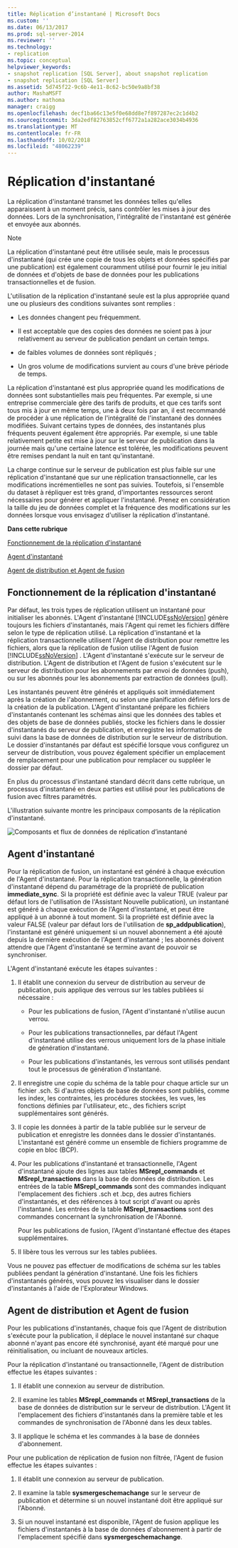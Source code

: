 ```yaml
---
title: Réplication d’instantané | Microsoft Docs
ms.custom: ''
ms.date: 06/13/2017
ms.prod: sql-server-2014
ms.reviewer: ''
ms.technology:
- replication
ms.topic: conceptual
helpviewer_keywords:
- snapshot replication [SQL Server], about snapshot replication
- snapshot replication [SQL Server]
ms.assetid: 5d745f22-9c6b-4e11-8c62-bc50e9a8bf38
author: MashaMSFT
ms.author: mathoma
manager: craigg
ms.openlocfilehash: decf1ba66c13e5f0e68dd8e7f897287ec2c1d4b2
ms.sourcegitcommit: 3da2edf82763852cff6772a1a282ace3034b4936
ms.translationtype: MT
ms.contentlocale: fr-FR
ms.lasthandoff: 10/02/2018
ms.locfileid: "48062239"
---
```

# <a name="snapshot-replication"></a>Réplication d'instantané
  La réplication d'instantané transmet les données telles qu'elles apparaissent à un moment précis, sans contrôler les mises à jour des données. Lors de la synchronisation, l'intégralité de l'instantané est générée et envoyée aux abonnés.  
  
> [!NOTE]  
>  La réplication d'instantané peut être utilisée seule, mais le processus d'instantané (qui crée une copie de tous les objets et données spécifiés par une publication) est également couramment utilisé pour fournir le jeu initial de données et d'objets de base de données pour les publications transactionnelles et de fusion.  
  
 L'utilisation de la réplication d'instantané seule est la plus appropriée quand une ou plusieurs des conditions suivantes sont remplies :  
  
-   Les données changent peu fréquemment.  
  
-   Il est acceptable que des copies des données ne soient pas à jour relativement au serveur de publication pendant un certain temps.  
  
-   de faibles volumes de données sont répliqués ;  
  
-   Un gros volume de modifications survient au cours d'une brève période de temps.  
  
 La réplication d'instantané est plus appropriée quand les modifications de données sont substantielles mais peu fréquentes. Par exemple, si une entreprise commerciale gère des tarifs de produits, et que ces tarifs sont tous mis à jour en même temps, une à deux fois par an, il est recommandé de procéder à une réplication de l'intégralité de l'instantané des données modifiées. Suivant certains types de données, des instantanés plus fréquents peuvent également être appropriés. Par exemple, si une table relativement petite est mise à jour sur le serveur de publication dans la journée mais qu'une certaine latence est tolérée, les modifications peuvent être remises pendant la nuit en tant qu'instantané.  
  
 La charge continue sur le serveur de publication est plus faible sur une réplication d'instantané que sur une réplication transactionnelle, car les modifications incrémentielles ne sont pas suivies. Toutefois, si l'ensemble du dataset à répliquer est très grand, d'importantes ressources seront nécessaires pour générer et appliquer l'instantané. Prenez en considération la taille du jeu de données complet et la fréquence des modifications sur les données lorsque vous envisagez d'utiliser la réplication d'instantané.  
  
 **Dans cette rubrique**  
  
 [Fonctionnement de la réplication d'instantané](#HowWorks)  
  
 [Agent d'instantané](#SnapshotAgent)  
  
 [Agent de distribution et Agent de fusion](#DistAgent)  
  
##  <a name="HowWorks"></a> Fonctionnement de la réplication d'instantané  
 Par défaut, les trois types de réplication utilisent un instantané pour initialiser les abonnés. L'Agent d'instantané [!INCLUDE[ssNoVersion](../../includes/ssnoversion-md.md)] génère toujours les fichiers d'instantanés, mais l'Agent qui remet les fichiers diffère selon le type de réplication utilisé. La réplication d'instantané et la réplication transactionnelle utilisent l'Agent de distribution pour remettre les fichiers, alors que la réplication de fusion utilise l'Agent de fusion [!INCLUDE[ssNoVersion](../../includes/ssnoversion-md.md)] . L'Agent d'instantané s'exécute sur le serveur de distribution. L'Agent de distribution et l'Agent de fusion s'exécutent sur le serveur de distribution pour les abonnements par envoi de données (push), ou sur les abonnés pour les abonnements par extraction de données (pull).  
  
 Les instantanés peuvent être générés et appliqués soit immédiatement après la création de l'abonnement, ou selon une planification définie lors de la création de la publication. L'Agent d'instantané prépare les fichiers d'instantanés contenant les schémas ainsi que les données des tables et des objets de base de données publiés, stocke les fichiers dans le dossier d'instantanés du serveur de publication, et enregistre les informations de suivi dans la base de données de distribution sur le serveur de distribution. Le dossier d'instantanés par défaut est spécifié lorsque vous configurez un serveur de distribution, vous pouvez également spécifier un emplacement de remplacement pour une publication pour remplacer ou suppléer le dossier par défaut.  
  
 En plus du processus d'instantané standard décrit dans cette rubrique, un processus d'instantané en deux parties est utilisé pour les publications de fusion avec filtres paramétrés.  
  
 L'illustration suivante montre les principaux composants de la réplication d'instantané.  
  
 ![Composants et flux de données de réplication d’instantané](media/snapshot.gif "Composants et flux de données de réplication d’instantané")  
  
##  <a name="SnapshotAgent"></a> Agent d'instantané  
 Pour la réplication de fusion, un instantané est généré à chaque exécution de l'Agent d'instantané. Pour la réplication transactionnelle, la génération d'instantané dépend du paramétrage de la propriété de publication **immediate_sync**. Si la propriété est définie avec la valeur TRUE (valeur par défaut lors de l'utilisation de l'Assistant Nouvelle publication), un instantané est généré à chaque exécution de l'Agent d'instantané, et peut être appliqué à un abonné à tout moment. Si la propriété est définie avec la valeur FALSE (valeur par défaut lors de l'utilisation de **sp_addpublication**), l'instantané est généré uniquement si un nouvel abonnement a été ajouté depuis la dernière exécution de l'Agent d'instantané ; les abonnés doivent attendre que l'Agent d'instantané se termine avant de pouvoir se synchroniser.  
  
 L'Agent d'instantané exécute les étapes suivantes :  
  
1.  Il établit une connexion du serveur de distribution au serveur de publication, puis applique des verrous sur les tables publiées si nécessaire :  
  
    -   Pour les publications de fusion, l'Agent d'instantané n'utilise aucun verrou.  
  
    -   Pour les publications transactionnelles, par défaut l'Agent d'instantané utilise des verrous uniquement lors de la phase initiale de génération d'instantané.  
  
    -   Pour les publications d'instantanés, les verrous sont utilisés pendant tout le processus de génération d'instantané.  
  
2.  Il enregistre une copie du schéma de la table pour chaque article sur un fichier .sch. Si d'autres objets de base de données sont publiés, comme les index, les contraintes, les procédures stockées, les vues, les fonctions définies par l'utilisateur, etc., des fichiers script supplémentaires sont générés.  
  
3.  Il copie les données à partir de la table publiée sur le serveur de publication et enregistre les données dans le dossier d'instantanés. L'instantané est généré comme un ensemble de fichiers programme de copie en bloc (BCP).  
  
4.  Pour les publications d'instantané et transactionnelle, l'Agent d'instantané ajoute des lignes aux tables **MSrepl_commands** et **MSrepl_transactions** dans la base de données de distribution. Les entrées de la table **MSrepl_commands** sont des commandes indiquant l'emplacement des fichiers .sch et .bcp, des autres fichiers d'instantanés, et des références à tout script d'avant ou après l'instantané. Les entrées de la table **MSrepl_transactions** sont des commandes concernant la synchronisation de l'Abonné.  
  
     Pour les publications de fusion, l'Agent d'instantané effectue des étapes supplémentaires.  
  
5.  Il libère tous les verrous sur les tables publiées.  
  
 Vous ne pouvez pas effectuer de modifications de schéma sur les tables publiées pendant la génération d'instantané. Une fois les fichiers d'instantanés générés, vous pouvez les visualiser dans le dossier d'instantanés à l'aide de l'Explorateur Windows.  
  
##  <a name="DistAgent"></a> Agent de distribution et Agent de fusion  
 Pour les publications d'instantanés, chaque fois que l'Agent de distribution s'exécute pour la publication, il déplace le nouvel instantané sur chaque abonné n'ayant pas encore été synchronisé, ayant été marqué pour une réinitialisation, ou incluant de nouveaux articles.  
  
 Pour la réplication d'instantané ou transactionnelle, l'Agent de distribution effectue les étapes suivantes :  
  
1.  Il établit une connexion au serveur de distribution.  
  
2.  Il examine les tables **MSrepl_commands** et **MSrepl_transactions** de la base de données de distribution sur le serveur de distribution. L'Agent lit l'emplacement des fichiers d'instantanés dans la première table et les commandes de synchronisation de l'Abonné dans les deux tables.  
  
3.  Il applique le schéma et les commandes à la base de données d'abonnement.  
  
 Pour une publication de réplication de fusion non filtrée, l'Agent de fusion effectue les étapes suivantes :  
  
1.  Il établit une connexion au serveur de publication.  
  
2.  Il examine la table **sysmergeschemachange** sur le serveur de publication et détermine si un nouvel instantané doit être appliqué sur l'Abonné.  
  
3.  Si un nouvel instantané est disponible, l'Agent de fusion applique les fichiers d'instantanés à la base de données d'abonnement à partir de l'emplacement spécifié dans **sysmergeschemachange**.  
  
  
